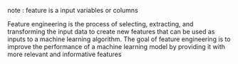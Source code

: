 
note : feature is a input variables or columns 

Feature engineering is the process of selecting, extracting, and transforming the input data to create new features that can be used as inputs to a machine learning algorithm. The goal of feature engineering is to improve the performance of a machine learning model by providing it with more relevant and informative features

